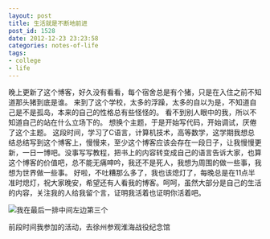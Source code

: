```yaml
---
layout: post
title: 生活就是不断地前进 
post_id: 1528
date: 2012-12-23 23:23:58
categories: notes-of-life
tags:
- college
- life
---
```


晚上更新了这个博客，好久没有看看，每个宿舍总是有个猪，只是在入住之前不知道那头猪到底是谁。 来到了这个学校，太多的浮躁，太多的自以为是，不知道自己是不是孤岛，本来的自己的性格总有些怪怪的。 看不到别人眼中的我，所以不知道自己的站在什么立场下的。 想换个主题，于是开始写代码，开始调试，厌倦了这个主题。 这段时间，学习了C语言，计算机技术，高等数学，这学期我想总结总结写到这个博客上，慢慢来，至少这个博客应该会存在一段日子，让我慢慢更新，一日一博吧。没事写写教程，把书上的内容转变成自己的语言告诉大家，也算这个博客的价值吧，总不能无痛呻吟，我还不是死人，我想为周围的做一些事，我想为世界做一些事。 好啦，不吐糟那么多了，我也该熄灯了，每晚总是在11点半准时熄灯，祝大家晚安，希望还有人看我的博客。呵呵，虽然大部分是自己的生活的内容，关注我的人给我留个言，证明我活着也证明你活着吧。 

![我在最后一排中间左边第三个](http://www.avceit.cn/UploadFiles/Article/2012/12/20121210104539.jpg) 

前段时间我参加的活动，去徐州参观淮海战役纪念馆